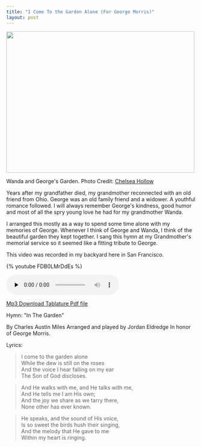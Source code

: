 ```yaml
---
title: "I Come To the Garden Alone (For George Morris)"
layout: post
---
```


<a href="http://jordaneldredge.com/uploads/2011/07/photo.jpeg"><img class="alignnone size-large wp-image-946" title="Wanda and Geroge's Garden" src="http://jordaneldredge.com/uploads/2011/07/photo-500x375.jpg" alt="" width="500" height="375" /></a>

Wanda and George's Garden. Photo Credit: <a href="http://www.chelseahollow.com">Chelsea Hollow</a>

Years after my grandfather died, my grandmother reconnected with an old friend from Ohio. George was an old family friend and a widower. A youthful romance followed. I will always remember George's kindness, good humor and most of all the spry young love he had for my grandmother Wanda.

I arranged this mostly as a way to spend some time alone with my memories of George. Whenever I think of George and Wanda, I think of the beautiful garden they kept together. I sang this hymn at my Grandmother's memorial service so it seemed like a fitting tribute to George.

This video was recorded in my backyard here in San Francisco.

{% youtube FDB0LMrDdEs %}

<audio id="wp_mep_11" src="http://jordaneldredge.com/uploads/2011/07/I-Walk-Through-The-Garden-Alone-Ukulele-For-George.mp3" type="audio/mp3"    controls="controls" preload="none"  ></audio>

<a href="http://jordaneldredge.com/uploads/2011/07/I-Walk-Through-The-Garden-Alone-Ukulele-For-George.mp3">Mp3 Download
</a><a href="http://jordaneldredge.com/uploads/2011/07/I-Come-To-the-Garden-Alone.pdf">Tablature Pdf file</a><a href="http://jordaneldredge.com/uploads/2011/07/I-Walk-Through-The-Garden-Alone-Ukulele-For-George.mp3">
</a>

Hymn: "In The Garden"

By Charles Austin Miles
Arranged and played by Jordan Eldredge
In honor of George Morris.

Lyrics:

> I come to the garden alone  
> While the dew is still on the roses  
> And the voice I hear falling on my ear  
> The Son of God discloses.  

> And He walks with me, and He talks with me,  
> And He tells me I am His own;  
> And the joy we share as we tarry there,  
> None other has ever known.  

> He speaks, and the sound of His voice,  
> Is so sweet the birds hush their singing,  
> And the melody that He gave to me  
> Within my heart is ringing.  
